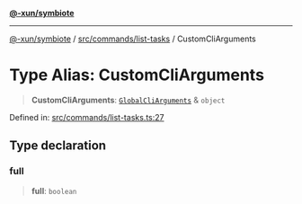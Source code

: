 [**@-xun/symbiote**](../../../../README.md)

***

[@-xun/symbiote](../../../../README.md) / [src/commands/list-tasks](../README.md) / CustomCliArguments

# Type Alias: CustomCliArguments

> **CustomCliArguments**: [`GlobalCliArguments`](../../../configure/type-aliases/GlobalCliArguments.md) & `object`

Defined in: [src/commands/list-tasks.ts:27](https://github.com/Xunnamius/symbiote/blob/ec67adb5324eeca6085e3ddc4126fe7798bea916/src/commands/list-tasks.ts#L27)

## Type declaration

### full

> **full**: `boolean`
